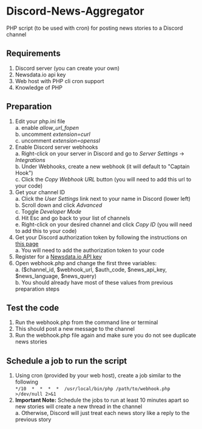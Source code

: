 # Discord-News-Aggregator
PHP script (to be used with cron) for posting news stories to a Discord channel

## Requirements
1. Discord server (you can create your own)
2. Newsdata.io api key
3. Web host with PHP cli cron support
4. Knowledge of PHP

## Preparation

1. Edit your php.ini file  
  a. enable _allow_url_fopen_  
  b. uncomment _extension=curl_  
  c. uncomment _extension=openssl_  
2. Enable Discord server webhooks  
  a. Right-click on your server in Discord and go to _Server Settings_ -> _Integrations_  
  b. Under Webhooks, create a new webhook (it will default to "Captain Hook")  
  c. Click the _Copy Webhook URL_ button (you will need to add this url to your code)  
3. Get your channel ID  
  a. Click the _User Settings_ link next to your name in Discord (lower left)  
  b. Scroll down and click _Advanced_  
  c. Toggle _Developer Mode_  
  d. Hit Esc and go back to your list of channels  
  e. Right-click on your desired channel and click _Copy ID_ (you will need to add this to your code)  
4. Get your Discord authorization token by following the instructions on [this page](https://linuxhint.com/get-discord-token/)  
  a. You will need to add the authorization token to your code  
5. Register for a [Newsdata.io API key](https://newsdata.io/register)  
6. Open webhook.php and change the first three variables:  
  a. ($channel_id, $webhook_url, $auth_code, $news_api_key, $news_language, $news_query)  
  b. You should already have most of these values from previous preparation steps  
  
## Test the code
1. Run the webhook.php from the command line or terminal
2. This should post a new message to the channel
3. Run the webhook.php file again and make sure you do not see duplicate news stories

## Schedule a job to run the script
1. Using cron (provided by your web host), create a job similar to the following  
`*/10  *  *  *  *  /usr/local/bin/php /path/to/webhook.php >/dev/null 2>&1`  
2. **Important Note:** Schedule the jobs to run at least 10 minutes apart so new stories will create a new thread in the channel  
  a. Otherwise, Discord will just treat each news story like a reply to the previous story  
